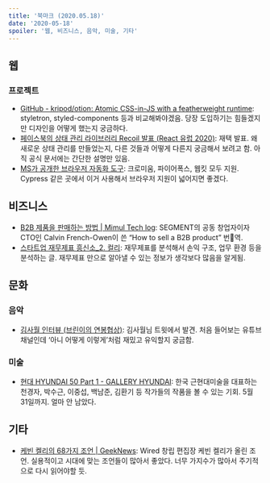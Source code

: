```yaml
---
title: '북마크 (2020.05.18)'
date: '2020-05-18'
spoiler: '웹, 비즈니스, 음악, 미술, 기타'
---
```


## 웹

### 프로젝트

- [GitHub - kripod/otion: Atomic CSS-in-JS with a featherweight runtime](https://github.com/kripod/otion): styletron, styled-components 등과 비교해봐야겠음. 당장 도입하기는 힘들겠지만 디자인을 어떻게 했는지 궁금하다.
- [페이스북의 상태 관리 라이브러리 Recoil 발표 (React 유럽 2020)](https://www.youtube.com/watch?v=fb3cOMFkEzs&feature=youtu.be): 재택 발표. 왜 새로운 상태 관리를 만들었는지, 다른 것들과 어떻게 다른지 궁금해서 보려고 함. 아직 공식 문서에는 간단한 설명만 있음.
- [MS가 공개한 브라우저 자동화 도구](https://playwright.dev/): 크로미움, 파이어폭스, 웹킷 모두 지원. Cypress 같은 곳에서 이거 사용해서 브라우저 지원이 넓어지면 좋겠다.

## 비즈니스

- [B2B 제품을 판매하는 방법 | Mimul Tech log](https://www.mimul.com/blog/how-to-sell-b2b/): SEGMENT의 공동 창업자이자 CTO인 Calvin French-Owen이 쓴 “How to sell a B2B product” 번역.
- [스타트업 재무제표 흥신소\_2. 컬리](https://blog.naver.com/cpancap/221966442969): 재무제표를 분석해서 손익 구조, 업무 환경 등을 분석하는 글. 재무제표 만으로 알아낼 수 있는 정보가 생각보다 많음을 알게됨.

## 문화

### 음악

- [김사월 인터뷰 (브린이의 연봉협상)](https://t.co/quBNbyFLok?amp=1): 김사월님 트윗에서 발견. 처음 들어보는 유튜브 채널인데 ‘아니 어떻게 이렇게’처럼 재밌고 유익할지 궁금함.

### 미술

- [현대 HYUNDAI 50 Part 1 - GALLERY HYUNDAI](https://www.galleryhyundai.com/exhibition/view/20000000011): 한국 근현대미술을 대표하는 천경자, 박수근, 이중섭, 백남준, 김환기 등 작가들의 작품을 볼 수 있는 기회. 5월 31일까지. 얼마 안 남았다.

## 기타

- [케빈 켈리의 68가지 조언 | GeekNews](https://news.hada.io/topic?id=2060): Wired 창립 편집장 케빈 켈리가 올린 조언. 실용적이고 시대에 맞는 조언들이 많아서 좋았다. 너무 가지수가 많아서 주기적으로 다시 읽어야할 듯.
